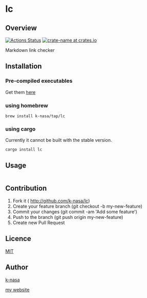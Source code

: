 # lc

## Overview

[![Actions Status](https://github.com/k-nasa/lc/workflows/CI/badge.svg)](https://github.com/k-nasa/lc/actions)
[![crate-name at crates.io](https://img.shields.io/crates/v/lc.svg)](https://crates.io/crates/lc)

Markdown link checker

## Installation

### Pre-compiled executables

Get them [here](https://github.com/k-nasa/lc/releases)

### using homebrew

```
brew install k-nasa/tap/lc
```

### using cargo

Currently it cannot be built with the stable version.

```
cargo install lc
```
## Usage

```console
```

## Contribution

1. Fork it ( http://github.com/k-nasa/lc)
2. Create your feature branch (git checkout -b my-new-feature)
3. Commit your changes (git commit -am 'Add some feature')
4. Push to the branch (git push origin my-new-feature)
5. Create new Pull Request

## Licence

[MIT](https://github.com/k-nasa/lc/blob/master/LICENCE)

## Author

[k-nasa](https://github.com/k-nasa)

[my website](https://k-nasa.me)
